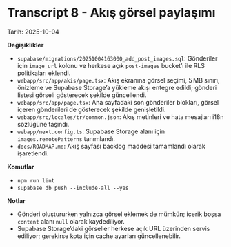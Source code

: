 # Transcript 8 - Akış görsel paylaşımı

Tarih: 2025-10-04

**Değişiklikler**
- `supabase/migrations/20251004163000_add_post_images.sql`: Gönderiler için `image_url` kolonu ve herkese açık `post-images` bucket’ı ile RLS politikaları eklendi.
- `webapp/src/app/akis/page.tsx`: Akış ekranına görsel seçimi, 5 MB sınırı, önizleme ve Supabase Storage’a yükleme akışı entegre edildi; gönderi listesi görseli gösterecek şekilde güncellendi.
- `webapp/src/app/page.tsx`: Ana sayfadaki son gönderiler blokları, görsel içeren gönderileri de gösterecek şekilde genişletildi.
- `webapp/src/locales/tr/common.json`: Akış metinleri ve hata mesajları i18n sözlüğüne taşındı.
- `webapp/next.config.ts`: Supabase Storage alanı için `images.remotePatterns` tanımlandı.
- `docs/ROADMAP.md`: Akış sayfası backlog maddesi tamamlandı olarak işaretlendi.

**Komutlar**
- `npm run lint`
- `supabase db push --include-all --yes`

**Notlar**
- Gönderi oluştururken yalnızca görsel eklemek de mümkün; içerik boşsa `content` alanı `null` olarak kaydediliyor.
- Supabase Storage’daki görseller herkese açık URL üzerinden servis ediliyor; gerekirse kota için cache ayarları güncellenebilir.
